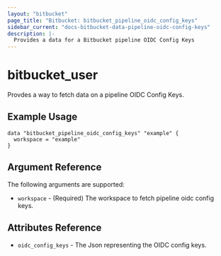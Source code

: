 ```yaml
---
layout: "bitbucket"
page_title: "Bitbucket: bitbucket_pipeline_oidc_config_keys"
sidebar_current: "docs-bitbucket-data-pipeline-oidc-config-keys"
description: |-
  Provides a data for a Bitbucket pipeline OIDC Config Keys
---
```


# bitbucket\_user

Provdes a way to fetch data on a pipeline OIDC Config Keys.

## Example Usage

```hcl
data "bitbucket_pipeline_oidc_config_keys" "example" {
  workspace = "example"
}
```

## Argument Reference

The following arguments are supported:

* `workspace` - (Required) The workspace to fetch pipeline oidc config keys.

## Attributes Reference

* `oidc_config_keys` - The Json representing the OIDC config keys.
